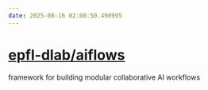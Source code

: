 ```yaml
---
date: 2025-08-16 02:08:50.490995
---
```


# [epfl-dlab/aiflows](https://github.com/epfl-dlab/aiflows)

framework for building modular collaborative AI workflows